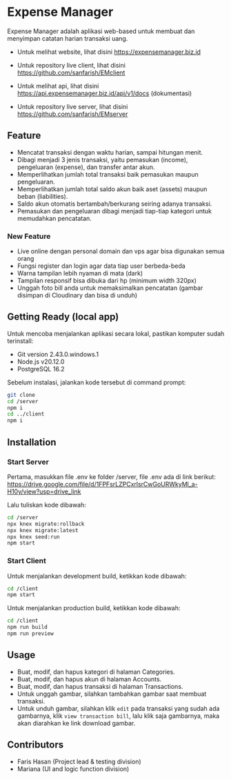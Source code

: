# Expense Manager

Expense Manager adalah aplikasi web-based untuk membuat dan menyimpan catatan harian transaksi uang.

* Untuk melihat website, lihat disini https://expensemanager.biz.id
* Untuk repository live client, lihat disini https://github.com/sanfarish/EMclient

* Untuk melihat api, lihat disini https://api.expensemanager.biz.id/api/v1/docs (dokumentasi)
* Untuk repository live server, lihat disini https://github.com/sanfarish/EMserver

## Feature

* Mencatat transaksi dengan waktu harian, sampai hitungan menit.
* Dibagi menjadi 3 jenis transaksi, yaitu pemasukan (income), pengeluaran (expense), dan transfer antar akun.
* Memperlihatkan jumlah total transaksi baik pemasukan maupun pengeluaran.
* Memperlihatkan jumlah total saldo akun baik aset (assets) maupun beban (liabilities).
* Saldo akun otomatis bertambah/berkurang seiring adanya transaksi.
* Pemasukan dan pengeluaran dibagi menjadi tiap-tiap kategori untuk memudahkan pencatatan.

### New Feature

* Live online dengan personal domain dan vps agar bisa digunakan semua orang
* Fungsi register dan login agar data tiap user berbeda-beda
* Warna tampilan lebih nyaman di mata (dark)
* Tampilan responsif bisa dibuka dari hp (minimum width 320px)
* Unggah foto bill anda untuk memaksimalkan pencatatan (gambar disimpan di Cloudinary dan bisa di unduh)

## Getting Ready (local app)

Untuk mencoba menjalankan aplikasi secara lokal, pastikan komputer sudah terinstall:
* Git version 2.43.0.windows.1
* Node.js v20.12.0
* PostgreSQL 16.2

Sebelum instalasi, jalankan kode tersebut di command prompt:
```bash
git clone
cd /server
npm i
cd ../client
npm i
```

## Installation

### Start Server
Pertama, masukkan file .env ke folder /server, file .env ada di link berikut:
https://drive.google.com/file/d/1FPFsrLZPCxrlsrCwGoURWkyMl_a-H10y/view?usp=drive_link

Lalu tuliskan kode dibawah:
```bash
cd /server
npx knex migrate:rollback
npx knex migrate:latest
npx knex seed:run
npm start
```

### Start Client
Untuk menjalankan development build, ketikkan kode dibawah:
```bash
cd /client
npm start
```

Untuk menjalankan production build, ketikkan kode dibawah:
```bash
cd /client
npm run build
npm run preview
```

## Usage
* Buat, modif, dan hapus kategori di halaman Categories.
* Buat, modif, dan hapus akun di halaman Accounts.
* Buat, modif, dan hapus transaksi di halaman Transactions.
* Untuk unggah gambar, silahkan tambahkan gambar saat membuat transaksi.
* Untuk unduh gambar, silahkan klik `edit` pada transaksi yang sudah ada gambarnya, klik `view transaction bill`, lalu klik saja gambarnya, maka akan diarahkan ke link download gambar.

## Contributors
* Faris Hasan (Project lead & testing division)
* Mariana (UI and logic function division)